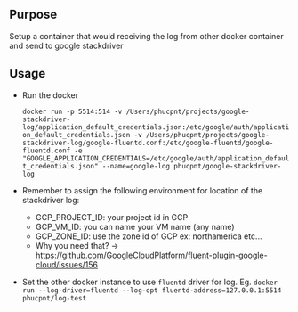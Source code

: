 ## Purpose
Setup a container that would receiving the log from other docker container and send to google stackdriver

## Usage

* Run the docker

  ```docker run -p 5514:514 -v /Users/phucpnt/projects/google-stackdriver-log/application_default_credentials.json:/etc/google/auth/application_default_credentials.json -v /Users/phucpnt/projects/google-stackdriver-log/google-fluentd.conf:/etc/google-fluentd/google-fluentd.conf -e "GOOGLE_APPLICATION_CREDENTIALS=/etc/google/auth/application_default_credentials.json" --name=google-log phucpnt/google-stackdriver-log```
* Remember to assign the following environment for location of the stackdriver log:
  * GCP_PROJECT_ID: your project id in GCP
  * GCP_VM_ID: you can name your VM name (any name)
  * GCP_ZONE_ID: use the zone id of GCP ex: northamerica etc...
  * Why you need that? -> https://github.com/GoogleCloudPlatform/fluent-plugin-google-cloud/issues/156

* Set the other docker instance to use `fluentd` driver for log.
Eg. ```docker run --log-driver=fluentd --log-opt fluentd-address=127.0.0.1:5514 phucpnt/log-test```

